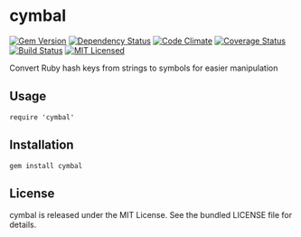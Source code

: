 cymbal
=========

[![Gem Version](https://img.shields.io/gem/v/cymbal.svg)](https://rubygems.org/gems/cymbal)
[![Dependency Status](https://img.shields.io/gemnasium/akerl/cymbal.svg)](https://gemnasium.com/akerl/cymbal)
[![Code Climate](https://img.shields.io/codeclimate/github/akerl/cymbal.svg)](https://codeclimate.com/github/akerl/cymbal)
[![Coverage Status](https://img.shields.io/coveralls/akerl/cymbal.svg)](https://coveralls.io/r/akerl/cymbal)
[![Build Status](https://img.shields.io/travis/akerl/cymbal.svg)](https://travis-ci.org/akerl/cymbal)
[![MIT Licensed](https://img.shields.io/badge/license-MIT-green.svg)](https://tldrlegal.com/license/mit-license)

Convert Ruby hash keys from strings to symbols for easier manipulation

## Usage

```
require 'cymbal'
```

## Installation

    gem install cymbal

## License

cymbal is released under the MIT License. See the bundled LICENSE file for details.

